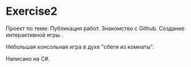# Exercise2
 Проект по теме: Публикация работ. Знакомство с Github. Создание интерактивной игры.

 Небольшая консольная игра в духе "сбеги из комнаты".

 Написано на C#.

